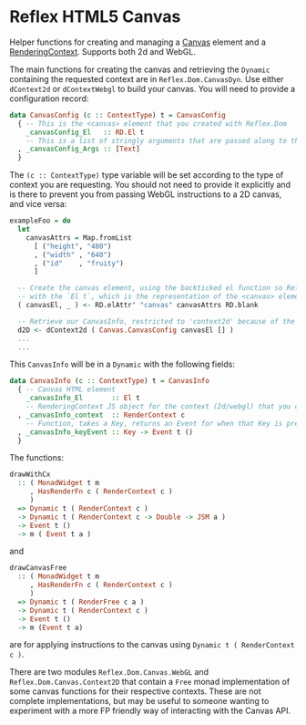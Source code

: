 # Reflex HTML5 Canvas

Helper functions for creating and managing a [Canvas](https://developer.mozilla.org/en-US/docs/Web/HTML/Element/canvas) element and a [RenderingContext](https://developer.mozilla.org/en-US/docs/Web/API/HTMLCanvasElement/getContext). Supports both 2d and WebGL.

The main functions for creating the canvas and retrieving the ``Dynamic`` containing the requested context are in ``Reflex.Dom.CanvasDyn``. Use either ``dContext2d`` or ``dContextWebgl`` to build your canvas. You will need to provide a configuration record:

```haskell
data CanvasConfig (c :: ContextType) t = CanvasConfig
  { -- This is the <canvas> element that you created with Reflex.Dom
    _canvasConfig_El   :: RD.El t
    -- This is a list of stringly arguments that are passed along to the JavaScript 'getContext' function.
  , _canvasConfig_Args :: [Text]
  }
```
The ``(c :: ContextType)`` type variable will be set according to the type of context you are requesting. You should not need to provide it explicitly and is there to prevent you from passing WebGL instructions to a 2D canvas, and vice versa:

```haskell
exampleFoo = do
  let
    canvasAttrs = Map.fromList
      [ ("height", "480")
      , ("width" , "640")
      , ("id"    , "fruity")
      ]

  -- Create the canvas element, using the backticked el function so Reflex.Dom provides us
  -- with the `El t`, which is the representation of the <canvas> element.
  ( canvasEl, _ ) <- RD.elAttr' "canvas" canvasAttrs RD.blank

  -- Retrieve our CanvasInfo, restricted to 'context2d' because of the types! Yay! :D
  d2D <- dContext2d ( Canvas.CanvasConfig canvasEl [] )
  ...
  ...
```

This ``CanvasInfo`` will be in a ``Dynamic`` with the following fields:

```haskell
data CanvasInfo (c :: ContextType) t = CanvasInfo
  { -- Canvas HTML element
    _canvasInfo_El       :: El t
    -- RenderingContext JS object for the context (2d/webgl) that you can requested.
  , _canvasInfo_context  :: RenderContext c
    -- Function, takes a Key, returns an Event for when that Key is pressed on the Canvas element
  , _canvasInfo_keyEvent :: Key -> Event t ()
  }
```

The functions:
```haskell
drawWithCx
  :: ( MonadWidget t m
     , HasRenderFn c ( RenderContext c )
     )
  => Dynamic t ( RenderContext c )
  -> Dynamic t ( RenderContext c -> Double -> JSM a )
  -> Event t ()
  -> m ( Event t a )
```
and
```haskell
drawCanvasFree
  :: ( MonadWidget t m
     , HasRenderFn c ( RenderContext c )
     )
  => Dynamic t ( RenderFree c a )
  -> Dynamic t ( RenderContext c )
  -> Event t ()
  -> m (Event t a)
```
are for applying instructions to the canvas using ``Dynamic t ( RenderContext c )``.

There are two modules ``Reflex.Dom.Canvas.WebGL`` and ``Reflex.Dom.Canvas.Context2D`` that contain a ``Free`` monad implementation of some canvas functions for their respective contexts. These are not complete implementations, but may be useful to someone wanting to experiment with a more FP friendly way of interacting with the Canvas API.

